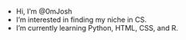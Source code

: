 - Hi, I’m @0mJosh
- I’m interested in finding my niche in CS. 
- I’m currently learning Python, HTML, CSS, and R.

<!---
0mJosh/0mJosh is a ✨ special ✨ repository because its `README.md` (this file) appears on your GitHub profile.
You can click the Preview link to take a look at your changes.
--->
